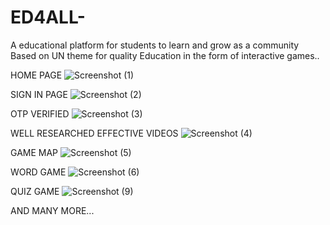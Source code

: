 # ED4ALL-
A educational platform for students to learn and grow as a community Based on UN  theme for quality Education in the form of interactive games..

HOME PAGE
![Screenshot (1)](https://github.com/harshita-2003/ED4ALL-/assets/119532943/2e88ec83-3c25-4ae6-9c67-2fe018252e0b)

SIGN IN PAGE 
![Screenshot (2)](https://github.com/harshita-2003/ED4ALL-/assets/119532943/811ce6d6-7da0-4267-a052-4df59bbb0971)

OTP VERIFIED
![Screenshot (3)](https://github.com/harshita-2003/ED4ALL-/assets/119532943/994dcf92-82c2-465d-b298-982a8b398c45)


WELL RESEARCHED EFFECTIVE VIDEOS
![Screenshot (4)](https://github.com/harshita-2003/ED4ALL-/assets/119532943/2ef0aa7b-78bb-439d-9e29-9ef7dcf10f7a)

GAME MAP
![Screenshot (5)](https://github.com/harshita-2003/ED4ALL-/assets/119532943/50fc9d15-6f5e-425c-94ea-fe4902ce27d9)

WORD GAME 
![Screenshot (6)](https://github.com/harshita-2003/ED4ALL-/assets/119532943/b3f656e9-2c99-4157-bac8-debb8c69a6c8)

QUIZ GAME
![Screenshot (9)](https://github.com/harshita-2003/ED4ALL-/assets/119532943/bbc4c916-e0e2-4242-97fc-c502b1c683ff)


AND MANY MORE...
